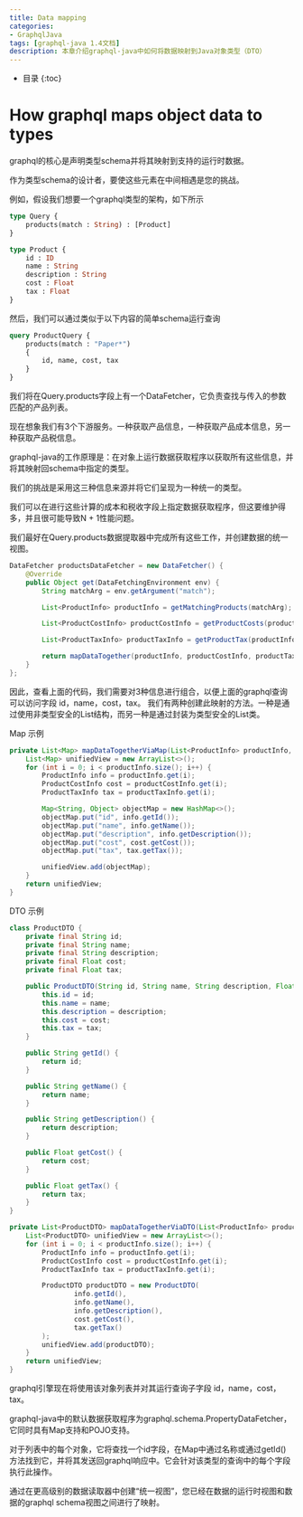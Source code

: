 ```yaml
---
title: Data mapping
categories:
- GraphqlJava
tags: [graphql-java 1.4文档]
description: 本章介绍graphql-java中如何将数据映射到Java对象类型（DTO）
---
```


* 目录
{:toc}

# How graphql maps object data to types

graphql的核心是声明类型schema并将其映射到支持的运行时数据。

作为类型schema的设计者，要使这些元素在中间相遇是您的挑战。

例如，假设我们想要一个graphql类型的架构，如下所示
```graphql
type Query {
    products(match : String) : [Product]
}

type Product {
    id : ID
    name : String
    description : String
    cost : Float
    tax : Float
}
```

然后，我们可以通过类似于以下内容的简单schema运行查询
```graphql
query ProductQuery {
    products(match : "Paper*")
    {
        id, name, cost, tax
    }
}
```

我们将在Query.products字段上有一个DataFetcher，它负责查找与传入的参数匹配的产品列表。

现在想象我们有3个下游服务。一种获取产品信息，一种获取产品成本信息，另一种获取产品税信息。

graphql-java的工作原理是：在对象上运行数据获取程序以获取所有这些信息，并将其映射回schema中指定的类型。

我们的挑战是采用这三种信息来源并将它们呈现为一种统一的类型。

我们可以在进行这些计算的成本和税收字段上指定数据获取程序，但这要维护得多，并且很可能导致N + 1性能问题。

我们最好在Query.products数据提取器中完成所有这些工作，并创建数据的统一视图。
```java
DataFetcher productsDataFetcher = new DataFetcher() {
    @Override
    public Object get(DataFetchingEnvironment env) {
        String matchArg = env.getArgument("match");

        List<ProductInfo> productInfo = getMatchingProducts(matchArg);

        List<ProductCostInfo> productCostInfo = getProductCosts(productInfo);

        List<ProductTaxInfo> productTaxInfo = getProductTax(productInfo);

        return mapDataTogether(productInfo, productCostInfo, productTaxInfo);
    }
};
```

因此，查看上面的代码，我们需要对3种信息进行组合，以便上面的graphql查询可以访问字段 id，name，cost，tax。
我们有两种创建此映射的方法。一种是通过使用非类型安全的List<Map>结构，而另一种是通过封装为类型安全的List<ProductDTO>类。

Map 示例
```java 
private List<Map> mapDataTogetherViaMap(List<ProductInfo> productInfo, List<ProductCostInfo> productCostInfo, List<ProductTaxInfo> productTaxInfo) {
    List<Map> unifiedView = new ArrayList<>();
    for (int i = 0; i < productInfo.size(); i++) {
        ProductInfo info = productInfo.get(i);
        ProductCostInfo cost = productCostInfo.get(i);
        ProductTaxInfo tax = productTaxInfo.get(i);

        Map<String, Object> objectMap = new HashMap<>();
        objectMap.put("id", info.getId());
        objectMap.put("name", info.getName());
        objectMap.put("description", info.getDescription());
        objectMap.put("cost", cost.getCost());
        objectMap.put("tax", tax.getTax());

        unifiedView.add(objectMap);
    }
    return unifiedView;
}
```

DTO 示例
```java 
class ProductDTO {
    private final String id;
    private final String name;
    private final String description;
    private final Float cost;
    private final Float tax;

    public ProductDTO(String id, String name, String description, Float cost, Float tax) {
        this.id = id;
        this.name = name;
        this.description = description;
        this.cost = cost;
        this.tax = tax;
    }

    public String getId() {
        return id;
    }

    public String getName() {
        return name;
    }

    public String getDescription() {
        return description;
    }

    public Float getCost() {
        return cost;
    }

    public Float getTax() {
        return tax;
    }
}

private List<ProductDTO> mapDataTogetherViaDTO(List<ProductInfo> productInfo, List<ProductCostInfo> productCostInfo, List<ProductTaxInfo> productTaxInfo) {
    List<ProductDTO> unifiedView = new ArrayList<>();
    for (int i = 0; i < productInfo.size(); i++) {
        ProductInfo info = productInfo.get(i);
        ProductCostInfo cost = productCostInfo.get(i);
        ProductTaxInfo tax = productTaxInfo.get(i);

        ProductDTO productDTO = new ProductDTO(
                info.getId(),
                info.getName(),
                info.getDescription(),
                cost.getCost(),
                tax.getTax()
        );
        unifiedView.add(productDTO);
    }
    return unifiedView;
}
```

graphql引擎现在将使用该对象列表并对其运行查询子字段 id，name，cost，tax。

graphql-java中的默认数据获取程序为graphql.schema.PropertyDataFetcher，它同时具有Map支持和POJO支持。

对于列表中的每个对象，它将查找一个id字段，在Map中通过名称或通过getId()方法找到它，并将其发送回graphql响应中。它会针对该类型的查询中的每个字段执行此操作。

通过在更高级别的数据读取器中创建“统一视图”，您已经在数据的运行时视图和数据的graphql schema视图之间进行了映射。
